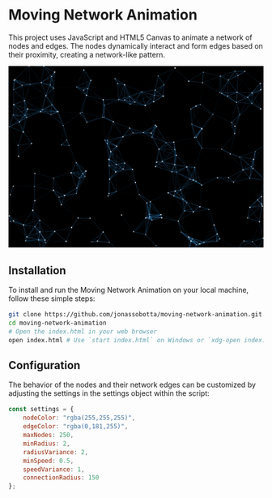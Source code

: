 # Moving Network Animation

This project uses JavaScript and HTML5 Canvas to animate a network of nodes and edges. The nodes dynamically interact and form edges based on their proximity, creating a network-like pattern.

![Example Image](img/network-example.png)


## Installation

To install and run the Moving Network Animation on your local machine, follow these simple steps:

```bash
git clone https://github.com/jonassobotta/moving-network-animation.git
cd moving-network-animation
# Open the index.html in your web browser
open index.html # Use `start index.html` on Windows or `xdg-open index.html` on Linux
```

## Configuration

The behavior of the nodes and their network edges can be customized by adjusting the settings in the settings object within the script:

```javascript
const settings = {
    nodeColor: "rgba(255,255,255)",
    edgeColor: "rgba(0,181,255)",
    maxNodes: 250,
    minRadius: 2,
    radiusVariance: 2,
    minSpeed: 0.5,
    speedVariance: 1,
    connectionRadius: 150
};